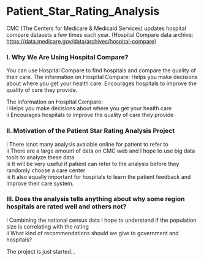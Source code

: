 # Patient_Star_Rating_Analysis
CMC (The Centers for Medicare & Medicaid Services) updates hospital compare datasets a few times each year.
(Hospital Compare data archive: https://data.medicare.gov/data/archives/hospital-compare)

### I. Why We Are Using Hospital Compare?
You can use Hospital Compare to find hospitals and compare the quality of their care. The information on Hospital Compare: Helps you make decisions about where you get your health care. Encourages hospitals to improve the quality of care they provide.

The information on Hospital Compare:  
i Helps you make decisions about where you get your health care  
ii Encourages hospitals to improve the quality of care they provide 

### II. Motivation of the Patient Star Rating Analysis Project  
i There isnot many analysis avaiable online for patient to refer to  
ii There are a large amount of data on CMC web and I hope to use big data tools to analyze these data  
iii It will be very useful if patient can refer to the analysis before they randomly choose a care center  
iii It also equally important for hospitals to learn the patient feedback and improve their care system.

### III. Does the analysis tells anything about why some region hospitals are rated well and others not?  
i Combining the national census data I hope to understand if the population size is correlating with the rating  
ii What kind of recommendations should we give to government and hospitals?

The project is just started...
